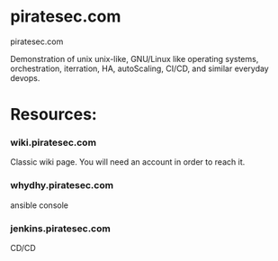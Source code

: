 # piratesec.com
piratesec.com

Demonstration of unix unix-like, GNU/Linux like operating systems, orchestration, iterration, HA, autoScaling, CI/CD, and similar everyday devops.

# Resources:
### wiki.piratesec.com
Classic wiki page. You will need an account in order to reach it.

### whydhy.piratesec.com
ansible console

### jenkins.piratesec.com 
CD/CD
